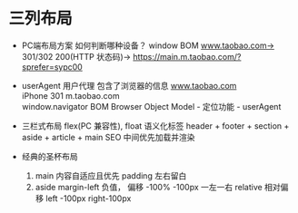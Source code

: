 # 三列布局

-  PC端布局方案
    如何判断哪种设备？   window   BOM 
    www.taobao.com-> 301/302 200(HTTP 状态码)-> https://main.m.taobao.com/?sprefer=sypc00

- userAgent
    用户代理   包含了浏览器的信息
    www.taobao.com  
        iPhone  301  m.taobao.com  
    window.navigator  BOM  Browser Object Model 
        - 定位功能
        - userAgent  


-  三栏式布局   flex(PC 兼容性), float 
    语义化标签  header + footer + section + aside + article + main SEO
    中间优先加载并渲染

- 经典的圣杯布局
    1. main 内容自适应且优先
        padding 左右留白
    2. aside  margin-left 负值， 偏移  -100%  -100px 一左一右
        relative  相对偏移  left -100px  right-100px 